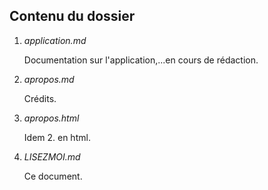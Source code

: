 ## Contenu du dossier

1. *application.md*

   Documentation sur l'application,...en cours de rédaction.

2. *apropos.md*

   Crédits.

3. *apropos.html*

   Idem 2. en html.

5. *LISEZMOI.md*

   Ce document.

